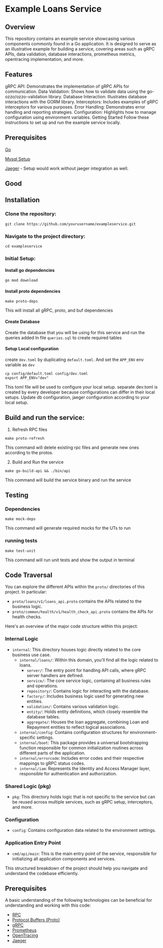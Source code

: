 # Example Loans Service

## Overview
This repository contains an example service showcasing various components commonly found in a Go application. It is designed to serve as an illustrative example for building a service, covering areas such as gRPC APIs, data validation, database interactions, prometheus metrics, opentracing implementation, and more.

## Features
gRPC API: Demonstrates the implementation of gRPC APIs for communication.
Data Validation: Shows how to validate data using the go-ozzo/ozzo-validation library.
Database Interaction: Illustrates database interactions with the GORM library.
Interceptors: Includes examples of gRPC interceptors for various purposes.
Error Handling: Demonstrates error handling and reporting strategies.
Configuration: Highlights how to manage configuration using environment variables.
Getting Started
Follow these instructions to set up and run the example service locally.

## Prerequisites
[Go](https://go.dev/doc/install)

[Mysql Setup](https://dev.mysql.com/doc/mysql-installation-excerpt/8.0/en/macos-installation-pkg.html)

[Jaeger](https://www.jaegertracing.io/docs/1.49/getting-started/#:~:text=It%20includes%20the%20Jaeger%20UI,(a%20single%20command%20line).&text=You%20can%20then%20navigate%20to,to%20access%20the%20Jaeger%20UI) - Setup would work without jaeger integration as well.

## Good

## Installation
### Clone the repository:

```
git clone https://github.com/yourusername/exampleservice.git
```

### Navigate to the project directory:

```
cd exampleservice
```
### Initial Setup:

#### Install go dependencies
```
go mod download
```

#### Install proto dependencies
```
make proto-deps
```
This will install all gRPC, proto, and buf dependencies

#### Create Database
Create the database that you will be using for this service and run the queries added In file `queries.sql` to create required tables

#### Setup Local configuration
create `dev.toml` by duplicating `default.toml`. And set the `APP_ENV` env variable as `dev` 
```
cp config/default.toml config/dev.toml
export APP_ENV="dev"
```
This toml file will be used to configure your local setup. separate dev.toml is created by every developer because configurations can differ in their local setups.
Update db configuration, jaeger configuration according to your local setup.

## Build and run the service:
1. Refresh RPC files
```
make proto-refresh
```
This command will delete existing rpc files and generate new ones according to the protos.

2. Build and Run the service
```
make go-build-api && ./bin/api
```
This command will build the service binary and run the service

## Testing

### Dependencies
```
make mock-deps
```
This command will generate required mocks for the UTs to run

### running tests
```
make test-unit
```
This command will run unit tests and show the output in terminal

## Code Traversal

You can explore the different APIs within the `proto/` directories of this project. In particular:

- `proto/loans/v1/loans_api.proto` contains the APIs related to the business logic.
- `proto/common/health/v1/health_check_api.proto` contains the APIs for health checks.

Here's an overview of the major code structure within this project:

### Internal Logic

- `internal`: This directory houses logic directly related to the core business use case.
  - `internal/loans/`: Within this domain, you'll find all the logic related to loans.
    - `server/`: The entry point for handling API calls, where gRPC server handlers are defined.
    - `service/`: The core service logic, containing all business rules and operations.
    - `repository/`: Contains logic for interacting with the database.
    - `factory/`: Includes business logic used for generating new entities.
    - `validation/`: Contains various validation logic.
    - `entity/`: Holds entity definitions, which closely resemble the database tables.
    - `aggregate/`: Houses the loan aggregate, combining Loan and Repayment entities to reflect logical associations.
  - `internal/config`: Contains configuration structures for environment-specific settings.
  - `internal/boot`: This package provides a universal bootstrapping function responsible for common initialization routines across different parts of the application.
  - `internal/errorcode`: Includes error codes and their respective mappings to gRPC status codes.
  - `internal/iam`: Represents the Identity and Access Manager layer, responsible for authentication and authorization.

### Shared Logic (pkg)

- `pkg`: This directory holds logic that is not specific to the service but can be reused across multiple services, such as gRPC setup, interceptors, and more.

### Configuration

- `config`: Contains configuration data related to the environment settings.

### Application Entry Point

- `cmd/api/main`: This is the main entry point of the service, responsible for initializing all application components and services.

This structured breakdown of the project should help you navigate and understand the codebase efficiently.

## Prerequisites
A basic understanding of the following technologies can be beneficial for understanding and working with this code:

- [RPC](https://www.techtarget.com/searchapparchitecture/definition/Remote-Procedure-Call-RPC)
- [Protocol Buffers (Proto)](https://protobuf.dev/)
- [gRPC](https://betterprogramming.pub/understanding-grpc-60737b23e79e)
- [Prometheus](https://prometheus.io/docs/introduction/overview/)
- [OpenTracing](https://www.sentinelone.com/blog/what-is-opentracing/)
- [Jaeger](https://aws.amazon.com/what-is/jaeger/#:~:text=AWS%20App%20Mesh%3F-,What%20is%20Jaeger%3F,complete%20a%20single%20software%20function.)
